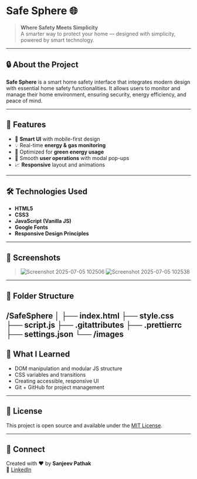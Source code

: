 # Safe Sphere 🌐

> **Where Safety Meets Simplicity**  
A smarter way to protect your home — designed with simplicity, powered by smart technology.

---

## 🔒 About the Project

**Safe Sphere** is a smart home safety interface that integrates modern design with essential home safety functionalities. It allows users to monitor and manage their home environment, ensuring security, energy efficiency, and peace of mind.

---

## 🚀 Features

- 📱 **Smart UI** with mobile-first design
- 💡 Real-time **energy & gas monitoring**
- 🌿 Optimized for **green energy usage**
- 🔧 Smooth **user operations** with modal pop-ups
- 📈 **Responsive** layout and animations

---

## 🛠️ Technologies Used

- **HTML5**
- **CSS3**
- **JavaScript (Vanilla JS)**
- **Google Fonts**
- **Responsive Design Principles**

---

## 📸 Screenshots

> ![Screenshot 2025-07-05 102506](https://github.com/user-attachments/assets/97bea8b9-33e4-4e99-a5ae-4ab1aa759372)
> ![Screenshot 2025-07-05 102538](https://github.com/user-attachments/assets/69e42533-0c43-4de1-a9fa-62359c771986)



---

## 📂 Folder Structure

/SafeSphere
│
├── index.html
├── style.css
├── script.js
├── .gitattributes
├── .prettierrc
├── settings.json
└── /images
---

## 🧠 What I Learned

- DOM manipulation and modular JS structure  
- CSS variables and transitions  
- Creating accessible, responsive UI  
- Git + GitHub for project management

---

## 🧾 License

This project is open source and available under the [MIT License](LICENSE).

---

## 🤝 Connect

Created with ❤️ by **Sanjeev Pathak**  
🔗 [LinkedIn](https://www.linkedin.com/in/pathak-sanjeev07)

